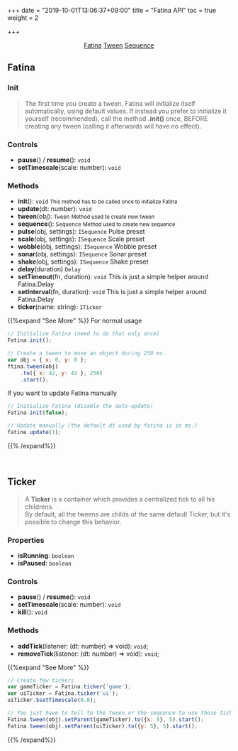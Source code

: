 +++
date = "2019-10-01T13:06:37+09:00"
title = "Fatina API"
toc = true
weight = 2

+++

<div style="text-align: center">
    <a class="btn btn-primary" href="/Fatina/api/basic/">Fatina</a>
    <a class="btn btn-default" href="/Fatina/api/tween/">Tween</a>
    <a class="btn btn-default" href="/Fatina/api/sequence/">Sequence</a>
</div>

## Fatina
### Init
<blockquote>The first time you create a tween, Fatina will initialize itself automatically, using default values.
If instead you prefer to initialize it yourself (recommended), call the method <b>.init()</b> once, BEFORE creating any tween (calling it afterwards will have no effect).</blockquote>

### Controls
* **pause**() / **resume**(): `void`
* **setTimescale**(scale: number): `void`

### Methods
* **init**(): `void` <small>This method has to be called once to initialize Fatina</small>
* **update**(dt: number): `void`
* **tween**(obj): `Tween` <small>Method used to create new tween</small>
* **sequence**(): `Sequence` <small>Method used to create new sequence</small>
* **pulse**(obj, settings): `ISequence` Pulse preset
* **scale**(obj, settings): `ISequence` Scale preset
* **wobble**(obj, settings): `ISequence` Wobble preset
* **sonar**(obj, settings): `ISequence` Sonar preset
* **shake**(obj, settings): `ISequence` Shake preset
* **delay**(duration) `Delay`
* **setTimeout**(fn, duration): `void` This is just a simple helper around Fatina.Delay
* **setInterval**(fn, duration): `void` This is just a simple helper around Fatina.Delay
* **ticker**(name: string): `ITicker`

{{%expand "See More" %}}
For normal usage
```js
// Initialize Fatina (need to do that only once)
Fatina.init();

// Create a tween to move an object during 250 ms.
var obj = { x: 0, y: 0 };
ftina.tween(obj)
    .to({ x: 42, y: 42 }, 250)
    .start();
```

If you want to update Fatina manually
```js
// Initialize Fatina (disable the auto-update)
Fatina.init(false);

// Update manually (the default dt used by fatina is in ms.)
fatine.update(1);
```
{{% /expand%}}

<br>

## Ticker
<blockquote>A <b>Ticker</b> is a container which provides a centralized tick to all his childrens.<br>
By default, all the tweens are childs of the same default Ticker, but it's possible to change this behavior.</blockquote>

### Properties
* **isRunning**: `boolean`
* **isPaused**: `boolean`

### Controls
* **pause**() / **resume**(): `void`
* **setTimescale**(scale: number): `void`
* **kill**(): `void`

### Methods
* **addTick**(listener: (dt: number) => void): `void`;
* **removeTick**(listener: (dt: number) => void): `void`;

{{%expand "See More" %}}
```js
// Create few tickers
var gameTicker = Fatina.ticker('game');
var uiTicker = Fatina.ticker('ui');
uiTicker.SsetTimescale(0.8);

// You just have to tell to the tween or the sequence to use those ticker and not the default one
Fatina.tween(obj).setParent(gameTicker).to({x: 5}, 5).start();
Fatina.tween(obj).setParent(uiTicker).to({y: 5}, 5).start();
```
{{% /expand%}}